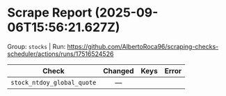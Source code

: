 # Scrape Report (2025-09-06T15:56:21.627Z)

Group: `stocks`  |  Run: https://github.com/AlbertoRoca96/scraping-checks-scheduler/actions/runs/17516524526

| Check | Changed | Keys | Error |
|---|:---:|:--|:--|
| `stock_ntdoy_global_quote` | — |  |  |
